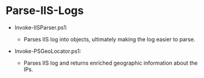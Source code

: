 # Parse-IIS-Logs
* Invoke-IISParser.ps1: <br>
  * Parses IIS log into objects, ultimately making the log easier to parse. 

* Invoke-PSGeoLocator.ps1: <br>
  * Parses IIS log and returns enriched geographic information about the IPs.
